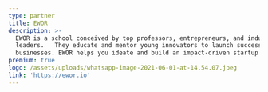 ```yaml
---
type: partner
title: EWOR
description: >-
  EWOR is a school conceived by top professors, entrepreneurs, and industry
  leaders.   They educate and mentor young innovators to launch successful
  businesses. EWOR helps you ideate and build an impact-driven startup!
premium: true
logo: /assets/uploads/whatsapp-image-2021-06-01-at-14.54.07.jpeg
link: 'https://ewor.io'
---
```



